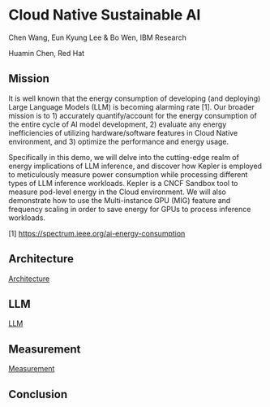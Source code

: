 # Cloud Native Sustainable AI

Chen Wang, Eun Kyung Lee & Bo Wen, IBM Research

Huamin Chen, Red Hat

## Mission
It is well known that the energy consumption of developing (and deploying) Large Language Models (LLM) is becoming alarming rate [1]. Our broader mission is to 1) accurately quantify/account for the energy consumption of the entire cycle of AI model development, 2) evaluate any energy inefficiencies of utilizing hardware/software features in Cloud Native environment, and 3) optimize the performance and energy usage. 

Specifically in this demo, we will delve into the cutting-edge realm of energy implications of LLM inference, and discover how Kepler is employed to meticulously measure power consumption while processing different types of LLM inference workloads. Kepler is a CNCF Sandbox tool to measure pod-level energy in the Cloud environment. We will also demonstrate how to use the Multi-instance GPU (MIG) feature and frequency scaling in order to save energy for GPUs to process inference workloads.  

[1] https://spectrum.ieee.org/ai-energy-consumption

## Architecture

[Architecture](docs/Architecture.md)

## LLM

[LLM](docs/LLM.md)

## Measurement

[Measurement](docs/Measurement.md)

## Conclusion
